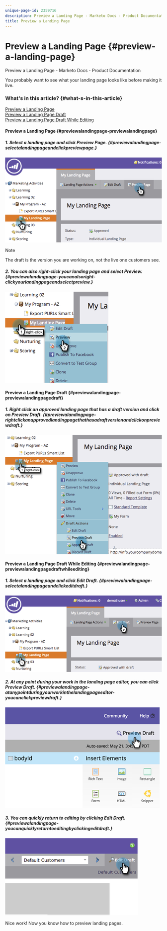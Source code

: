 ```yaml
---
unique-page-id: 2359716
description: Preview a Landing Page - Marketo Docs - Product Documentation
title: Preview a Landing Page
---
```


# Preview a Landing Page {#preview-a-landing-page}

Preview a Landing Page - Marketo Docs - Product Documentation

You probably want to see what your landing page looks like before making it live.

### What's in this article? {#what-s-in-this-article}

[Preview a Landing Page](#previewalandingpage-previewalandingpage)  
[Preview a Landing Page Draft](#previewalandingpage-previewalandingpagedraft)  
[Preview a Landing Page Draft While Editing](#previewalandingpage-previewalandingpagedraftwhileediting)

#### Preview a Landing Page {#previewalandingpage-previewalandingpage}

##### 1. Select a landing page and click Preview Page. {#previewalandingpage-selectalandingpageandclickpreviewpage.}

![](assets/image2014-9-16-16-3a21-3a10.png)

>[!NOTE]
>
>The draft is the version you are working on, not the live one customers see.

##### 2. You can also right-click your landing page and select Preview. {#previewalandingpage-youcanalsoright-clickyourlandingpageandselectpreview.}

![](assets/image2014-9-17-10-3a9-3a49.png) 

#### Preview a Landing Page Draft {#previewalandingpage-previewalandingpagedraft}

##### 1. Right click an approved landing page that has a draft version and click on Preview Draft. {#previewalandingpage-rightclickanapprovedlandingpagethathasadraftversionandclickonpreviewdraft.}

![](assets/image2014-9-17-10-3a9-3a56.png) 

#### Preview a Landing Page Draft While Editing {#previewalandingpage-previewalandingpagedraftwhileediting}

##### 1. Select a landing page and click Edit Draft. {#previewalandingpage-selectalandingpageandclickeditdraft.}

![](assets/image2014-9-17-10-3a10-3a4.png)  

##### 2. At any point during your work in the landing page editor, you can click Preview Draft. {#previewalandingpage-atanypointduringyourworkinthelandingpageeditor-youcanclickpreviewdraft.}

![](assets/image2015-5-21-15-3a48-3a59.png)  

##### 3. You can quickly return to editing by clicking Edit Draft. {#previewalandingpage-youcanquicklyreturntoeditingbyclickingeditdraft.}

![](assets/image2014-9-17-10-3a10-3a20.png)

Nice work! Now you know how to preview landing pages.
